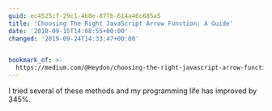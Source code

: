 ```yaml
---
guid: ec4525cf-29c1-4b8e-877b-614a46c685a5
title: 'Choosing The Right JavaScript Arrow Function: A Guide'
date: '2018-09-15T14:08:55+00:00'
changed: '2019-09-24T14:33:47+00:00'


bookmark_of: >-
  https://medium.com/@Heydon/choosing-the-right-javascript-arrow-function-a-guide-5151c5c6b8b6
---
```



I tried several of these methods and my programming life has improved by 345%.
